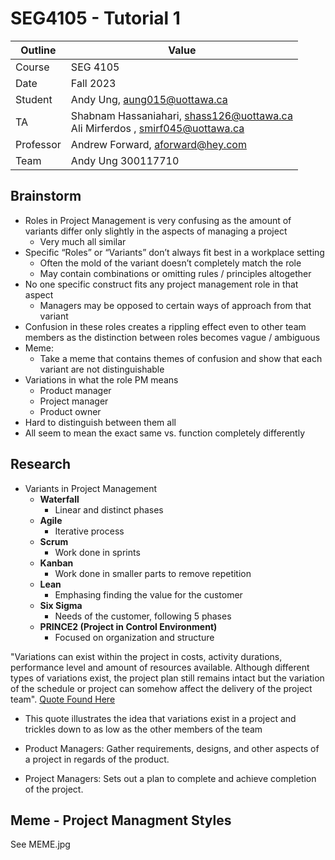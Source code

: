 # SEG4105 - Tutorial 1

| Outline | Value |
| --- | --- |
| Course | SEG 4105 |
| Date | Fall 2023 |
| Student | Andy Ung, aung015@uottawa.ca |
| TA | Shabnam Hassaniahari, shass126@uottawa.ca <br> Ali Mirferdos , smirf045@uottawa.ca| 
| Professor | Andrew Forward, aforward@hey.com |  
| Team | Andy Ung 300117710 <br>|

## Brainstorm

* Roles in Project Management is very confusing as the amount of variants differ only slightly in the aspects of managing a project 
    * Very much all similar 
* Specific “Roles” or “Variants” don’t always fit best in a workplace setting 
    * Often the mold of the variant doesn’t completely match the role
    * May contain combinations or omitting rules / principles altogether 
* No one specific construct fits any project management role in that aspect
    * Managers may be opposed to certain ways of approach from that variant
* Confusion in these roles creates a rippling effect even to other team members as the distinction between roles becomes vague / ambiguous 
* Meme: 
    * Take a meme that contains themes of confusion and show that each variant are not distinguishable 
* Variations in what the role PM means
    * Product manager 
    * Project manager 
    * Product owner
* Hard to distinguish between them all
* All seem to mean the exact same vs. function completely differently 

## Research

* Variants in Project Management 
    * <strong> Waterfall </strong>
        * Linear and distinct phases 
    * <strong> Agile </strong> 
        * Iterative process
    * <strong> Scrum </strong> 
        * Work done in sprints
    * <strong> Kanban </strong> 
        * Work done in smaller parts to remove repetition 
    * <strong> Lean </strong> 
        * Emphasing finding the value for the customer
    * <strong> Six Sigma </strong>
        * Needs of the customer, following 5 phases
    * <strong> PRINCE2 (Project in Control Environment) </strong> 
        * Focused on organization and structure 

"Variations can exist within the project in costs, activity durations, performance level and amount of resources available. Although different types of variations exist, the project plan still remains intact but the variation of the schedule or project can somehow affect the delivery of the project team". [Quote Found Here](https://project-management-knowledge.com/definitions/v/variation/)

* This quote illustrates the idea that variations exist in a project and trickles down to as low as the other members of the team 

* Product Managers: Gather requirements, designs, and other aspects of a project in regards of the product.
* Project Managers: Sets out a plan to complete and achieve completion of the project.

## Meme - Project Managment Styles

See MEME.jpg 
